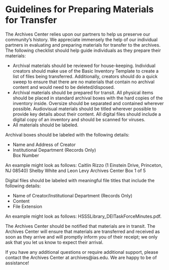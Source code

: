 <h1>Guidelines for Preparing Materials for Transfer</h1>
<p>The Archives Center relies upon our partners to help us preserve our community’s history. We appreciate immensely the help of our individual partners in evaluating and preparing materials for transfer to the archives. The following checklist should help guide individuals as they prepare their materials:</p> 
<ul>
<li>Archival materials should be reviewed for house-keeping. Individual creators should make use of the Basic Inventory Template to create a list of files being transferred. Additionally, creators should do a quick sweep to ensure that there are no materials that contain no archival content and would need to be deleted/disposed.</li> 
<li>Archival materials should be prepared for transit. All physical items should be placed in standard archival boxes with the hard copies of the inventory inside. Oversize should be separated and contained wherever possible. Audiovisual materials should be titled wherever possible to provide key details about their content.  All digital files should include a digital copy of an inventory and should be scanned for viruses.</li>
<li>All materials should be labeled.</li> 
</ul>
<p>
Archival boxes should be labeled with the following details: 
<ul>  
<li>Name and Address of Creator</li> 
<li>Institutional Department (Records Only)</li> 
</li> Box Number</li> 
</ul>
<p>An example might look as follows: 
	</lb>Caitlin Rizzo (1 Einstein Drive, Princeton, NJ 08540)
	</lb>Shelby White and Leon Levy Archives Center
	</lb>Box 1 of 5
</p>
<p>Digital files should be labeled with meaningful file titles that include the following details:</p>
<ul>
  <li>Name of Creator/Institutional Department (Records Only)</li>
  <li>Content</li>
  <li>File Extension</li>
</ul>
<p>An example might look as follows: HSSSLibrary_DEITaskForceMinutes.pdf.</p></p>

<p>The Archives Center should be notified that materials are in transit. The Archives Center will ensure that materials are transferred and received as soon as they arrive and will promptly inform you of their receipt; we only ask that you let us know to expect their arrival.</p> 

<p>If you have any additional questions or require additional support, please contact the Archives Center at archives@ias.edu. We are happy to be of assistance!</p> 
